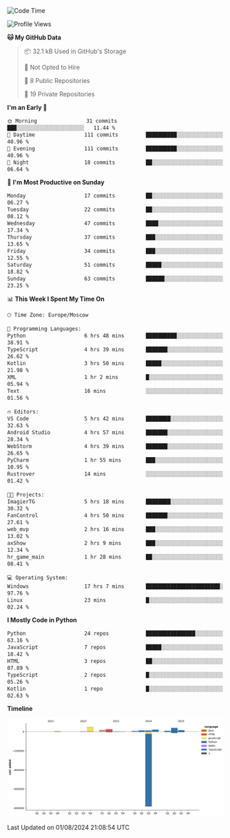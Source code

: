 <!--START_SECTION:waka-->
![Code Time](http://img.shields.io/badge/Code%20Time-438%20hrs%2050%20mins-blue)

![Profile Views](http://img.shields.io/badge/Profile%20Views-2-blue)

**🐱 My GitHub Data** 

> 📦 32.1 kB Used in GitHub's Storage 
 > 
> 🚫 Not Opted to Hire
 > 
> 📜 8 Public Repositories 
 > 
> 🔑 19 Private Repositories 
 > 
**I'm an Early 🐤** 

```text
🌞 Morning                31 commits          ███░░░░░░░░░░░░░░░░░░░░░░   11.44 % 
🌆 Daytime                111 commits         ██████████░░░░░░░░░░░░░░░   40.96 % 
🌃 Evening                111 commits         ██████████░░░░░░░░░░░░░░░   40.96 % 
🌙 Night                  18 commits          ██░░░░░░░░░░░░░░░░░░░░░░░   06.64 % 
```
📅 **I'm Most Productive on Sunday** 

```text
Monday                   17 commits          ██░░░░░░░░░░░░░░░░░░░░░░░   06.27 % 
Tuesday                  22 commits          ██░░░░░░░░░░░░░░░░░░░░░░░   08.12 % 
Wednesday                47 commits          ████░░░░░░░░░░░░░░░░░░░░░   17.34 % 
Thursday                 37 commits          ███░░░░░░░░░░░░░░░░░░░░░░   13.65 % 
Friday                   34 commits          ███░░░░░░░░░░░░░░░░░░░░░░   12.55 % 
Saturday                 51 commits          █████░░░░░░░░░░░░░░░░░░░░   18.82 % 
Sunday                   63 commits          ██████░░░░░░░░░░░░░░░░░░░   23.25 % 
```


📊 **This Week I Spent My Time On** 

```text
🕑︎ Time Zone: Europe/Moscow

💬 Programming Languages: 
Python                   6 hrs 48 mins       ██████████░░░░░░░░░░░░░░░   38.91 % 
TypeScript               4 hrs 39 mins       ███████░░░░░░░░░░░░░░░░░░   26.62 % 
Kotlin                   3 hrs 50 mins       █████░░░░░░░░░░░░░░░░░░░░   21.98 % 
XML                      1 hr 2 mins         █░░░░░░░░░░░░░░░░░░░░░░░░   05.94 % 
Text                     16 mins             ░░░░░░░░░░░░░░░░░░░░░░░░░   01.56 % 

🔥 Editors: 
VS Code                  5 hrs 42 mins       ████████░░░░░░░░░░░░░░░░░   32.63 % 
Android Studio           4 hrs 57 mins       ███████░░░░░░░░░░░░░░░░░░   28.34 % 
WebStorm                 4 hrs 39 mins       ███████░░░░░░░░░░░░░░░░░░   26.65 % 
PyCharm                  1 hr 55 mins        ███░░░░░░░░░░░░░░░░░░░░░░   10.95 % 
Rustrover                14 mins             ░░░░░░░░░░░░░░░░░░░░░░░░░   01.42 % 

🐱‍💻 Projects: 
ImagierTG                5 hrs 18 mins       ████████░░░░░░░░░░░░░░░░░   30.32 % 
FanControl               4 hrs 50 mins       ███████░░░░░░░░░░░░░░░░░░   27.61 % 
web_mvp                  2 hrs 16 mins       ███░░░░░░░░░░░░░░░░░░░░░░   13.02 % 
axShow                   2 hrs 9 mins        ███░░░░░░░░░░░░░░░░░░░░░░   12.34 % 
hr_game_main             1 hr 28 mins        ██░░░░░░░░░░░░░░░░░░░░░░░   08.41 % 

💻 Operating System: 
Windows                  17 hrs 7 mins       ████████████████████████░   97.76 % 
Linux                    23 mins             █░░░░░░░░░░░░░░░░░░░░░░░░   02.24 % 
```

**I Mostly Code in Python** 

```text
Python                   24 repos            ████████████████░░░░░░░░░   63.16 % 
JavaScript               7 repos             █████░░░░░░░░░░░░░░░░░░░░   18.42 % 
HTML                     3 repos             ██░░░░░░░░░░░░░░░░░░░░░░░   07.89 % 
TypeScript               2 repos             █░░░░░░░░░░░░░░░░░░░░░░░░   05.26 % 
Kotlin                   1 repo              █░░░░░░░░░░░░░░░░░░░░░░░░   02.63 % 
```



**Timeline**

![Lines of Code chart](https://raw.githubusercontent.com/adlemx/adlemx/main/assets/bar_graph.png)


 Last Updated on 01/08/2024 21:08:54 UTC
<!--END_SECTION:waka-->
